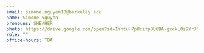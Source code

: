 ```yaml
---
email: simone.nguyen10@berkeley.edu
name: Simone Nguyen 
pronouns: SHE/HER
photo: https://drive.google.com/open?id=1YhtuH7pHcifpBU6BA-gxckL0z9YrJSZ3
role: ""
office-hours: TBA
---
```

